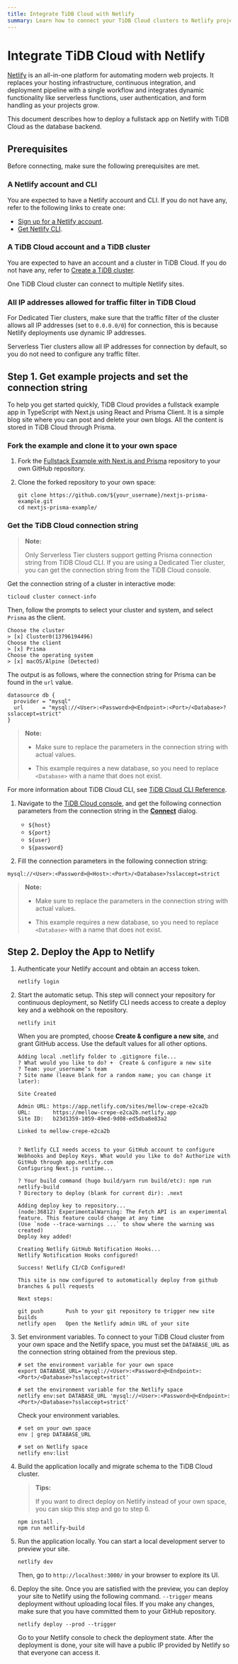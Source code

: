 ```yaml
---
title: Integrate TiDB Cloud with Netlify
summary: Learn how to connect your TiDB Cloud clusters to Netlify projects.
---
```


# Integrate TiDB Cloud with Netlify

[Netlify](https://netlify.com/) is an all-in-one platform for automating modern web projects. It replaces your hosting infrastructure, continuous integration, and deployment pipeline with a single workflow and integrates dynamic functionality like serverless functions, user authentication, and form handling as your projects grow.

This document describes how to deploy a fullstack app on Netlify with TiDB Cloud as the database backend.

## Prerequisites

Before connecting, make sure the following prerequisites are met.

### A Netlify account and CLI

You are expected to have a Netlify account and CLI. If you do not have any, refer to the following links to create one:

* [Sign up for a Netlify account](https://app.netlify.com/signup).
* [Get Netlify CLI](https://docs.netlify.com/cli/get-started/).

### A TiDB Cloud account and a TiDB cluster

You are expected to have an account and a cluster in TiDB Cloud. If you do not have any, refer to [Create a TiDB cluster](/tidb-cloud/create-tidb-cluster.md).

One TiDB Cloud cluster can connect to multiple Netlify sites.

### All IP addresses allowed for traffic filter in TiDB Cloud

For Dedicated Tier clusters, make sure that the traffic filter of the cluster allows all IP addresses (set to `0.0.0.0/0`) for connection, this is because Netlify deployments use dynamic IP addresses.

Serverless Tier clusters allow all IP addresses for connection by default, so you do not need to configure any traffic filter.

## Step 1. Get example projects and set the connection string

To help you get started quickly, TiDB Cloud provides a fullstack example app in TypeScript with Next.js using React and Prisma Client. It is a simple blog site where you can post and delete your own blogs. All the content is stored in TiDB Cloud through Prisma.

### Fork the example and clone it to your own space

1. Fork the [Fullstack Example with Next.js and Prisma](https://github.com/tidbcloud/nextjs-prisma-example) repository to your own GitHub repository.

2. Clone the forked repository to your own space:

    ```shell
    git clone https://github.com/${your_username}/nextjs-prisma-example.git
    cd nextjs-prisma-example/
    ```

### Get the TiDB Cloud connection string

<SimpleTab>
<div label="TiDB Cloud CLI">

> **Note:**
>
> Only Serverless Tier clusters support getting Prisma connection string from TiDB Cloud CLI. If you are using a Dedicated Tier cluster, you can get the connection string from the TiDB Cloud console.

Get the connection string of a cluster in interactive mode:

```shell
ticloud cluster connect-info
```

Then, follow the prompts to select your cluster and system, and select `Prisma` as the client.

```
Choose the cluster
> [x] Cluster0(13796194496)
Choose the client
> [x] Prisma
Choose the operating system
> [x] macOS/Alpine (Detected)
```
The output is as follows, where the connection string for Prisma can be found in the `url` value.

```
datasource db {
  provider = "mysql"
  url      = "mysql://<User>:<Password>@<Endpoint>:<Port>/<Database>?sslaccept=strict"
}
```

> **Note:**
> 
> - Make sure to replace the parameters in the connection string with actual values.
> 
> - This example requires a new database, so you need to replace `<Database>` with a name that does not exist.

For more information about TiDB Cloud CLI, see [TiDB Cloud CLI Reference](./cli-reference.md).

</div>
<div label="TiDB Cloud console">

1. Navigate to the [TiDB Cloud console](https://tidbcloud.com/), and get the following connection parameters from the connection string in the [**Connect**](/tidb-cloud/connect-via-standard-connection.md) dialog.

    - `${host}`
    - `${port}`
    - `${user}`
    - `${password}`
    
2.  Fill the connection parameters in the following connection string:

```
mysql://<User>:<Password>@<Host>:<Port>/<Database>?sslaccept=strict
```

> **Note:**
>
> - Make sure to replace the parameters in the connection string with actual values.
> 
> - This example requires a new database, so you need to replace `<Database>` with a name that does not exist.


</div>
</SimpleTab>

## Step 2. Deploy the App to Netlify

1. Authenticate your Netlify account and obtain an access token.

    ```shell
    netlify login
    ```

2. Start the automatic setup. This step will connect your repository for continuous deployment, so Netlify CLI needs access to create a deploy key and a webhook on the repository.

    ```shell
    netlify init
    ```
   
    When you are prompted, choose **Create & configure a new site**, and grant GitHub access. Use the default values for all other options.

    ``` 
    Adding local .netlify folder to .gitignore file...
    ? What would you like to do? +  Create & configure a new site
    ? Team: your_username’s team
    ? Site name (leave blank for a random name; you can change it later):

    Site Created

    Admin URL: https://app.netlify.com/sites/mellow-crepe-e2ca2b
    URL:       https://mellow-crepe-e2ca2b.netlify.app
    Site ID:   b23d1359-1059-49ed-9d08-ed5dba8e83a2

    Linked to mellow-crepe-e2ca2b


    ? Netlify CLI needs access to your GitHub account to configure Webhooks and Deploy Keys. What would you like to do? Authorize with GitHub through app.netlify.com
    Configuring Next.js runtime...

    ? Your build command (hugo build/yarn run build/etc): npm run netlify-build
    ? Directory to deploy (blank for current dir): .next

    Adding deploy key to repository...
    (node:36812) ExperimentalWarning: The Fetch API is an experimental feature. This feature could change at any time
    (Use `node --trace-warnings ...` to show where the warning was created)
    Deploy key added!

    Creating Netlify GitHub Notification Hooks...
    Netlify Notification Hooks configured!

    Success! Netlify CI/CD Configured!

    This site is now configured to automatically deploy from github branches & pull requests

    Next steps:

    git push       Push to your git repository to trigger new site builds
    netlify open   Open the Netlify admin URL of your site
    ```

3. Set environment variables. To connect to your TiDB Cloud cluster from your own space and the Netlify space, you must set the `DATABASE_URL` as the connection string obtained from the previous step.

    ```shell
    # set the environment variable for your own space
    export DATABASE_URL='mysql://<User>:<Password>@<Endpoint>:<Port>/<Database>?sslaccept=strict'
    
    # set the environment variable for the Netlify space
    netlify env:set DATABASE_URL 'mysql://<User>:<Password>@<Endpoint>:<Port>/<Database>?sslaccept=strict'
    ```
   
    Check your environment variables.

    ```shell
    # set on your own space
    env | grep DATABASE_URL
       
    # set on Netlify space 
    netlify env:list
    ```

4. Build the application locally and migrate schema to the TiDB Cloud cluster.

    > **Tips:**
    > 
    > If you want to direct deploy on Netlify instead of your own space, you can skip this step and go to step 6.

    ```shell
    npm install .
    npm run netlify-build
    ```

5. Run the application locally. You can start a local development server to preview your site.

    ```shell
    netlify dev
    ```

    Then, go to `http://localhost:3000/` in your browser to explore its UI.

6. Deploy the site. Once you are satisfied with the preview, you can deploy your site to Netlify using the following command. `--trigger` means deployment without uploading local files. If you make any changes, make sure that you have committed them to your GitHub repository.

    ```shell
    netlify deploy --prod --trigger
    ```
    
    Go to your Netlify console to check the deployment state. After the deployment is done, your site will have a public IP provided by Netlify so that everyone can access it.